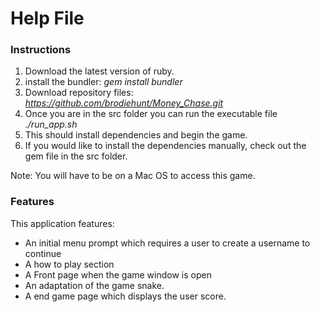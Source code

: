 # Help File

### Instructions

1. Download the latest version of ruby. 
2. install the bundler: *gem install bundler*
3. Download repository files: *https://github.com/brodiehunt/Money_Chase.git*
4. Once you are in the src folder you can run the executable file *./run_app.sh* 
5. This should install dependencies and begin the game. 
6. If you would like to install the dependencies manually, check out the gem file in the src folder. 

Note: You will have to be on a Mac OS to access this game. 

### Features

This application features:

- An initial menu prompt which requires a user to create a username to continue
- A how to play section
- A Front page when the game window is open
- An adaptation of the game snake. 
- A end game page which displays the user score. 



### 